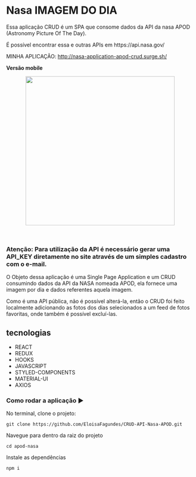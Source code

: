 # Nasa IMAGEM DO DIA

Essa aplicação CRUD é um SPA que consome dados da API da nasa APOD (Astronomy Picture Of The Day).

<p> É possível encontrar essa e outras APIs em https://api.nasa.gov/</p>

MINHA APLICAÇÃO: http://nasa-application-apod-crud.surge.sh/

**Versão mobile**
<p align="center">
  <img  height='400' src='https://user-images.githubusercontent.com/59846340/90837250-e6955f00-e327-11ea-86e0-aa4136ac92f9.gif'>
</p>

<br>



### Atenção: Para utilização da API é necessário gerar uma API_KEY diretamente no site através de um simples cadastro com o e-mail. 

O Objeto dessa aplicação é uma Single Page Application e um CRUD consumindo dados da API da NASA nomeada APOD, ela fornece uma imagem por dia e dados referentes aquela imagem. 

Como é uma API pública, não é possível alterá-la, então o CRUD foi feito localmente adicionando as fotos dos dias selecionados a um feed de fotos favoritas, onde também é possível excluí-las.


## tecnologias

- REACT
- REDUX
- HOOKS
- JAVASCRIPT
- STYLED-COMPONENTS
- MATERIAL-UI
- AXIOS

### Como rodar a aplicação ▶️

No terminal, clone o projeto:

```
git clone https://github.com/EloisaFagundes/CRUD-API-Nasa-APOD.git
```
Navegue para dentro da raiz do projeto

```
cd apod-nasa
```
Instale as dependências

```
npm i
```


